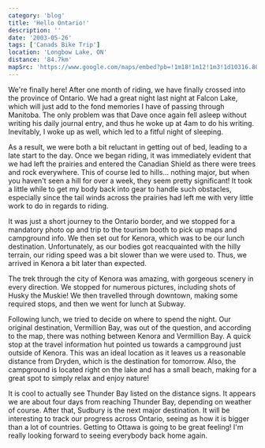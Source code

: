```yaml
---
category: 'blog'
title: 'Hello Ontario!'
description: ''
date: '2003-05-26'
tags: ['Canads Bike Trip']
location: 'Longbow Lake, ON'
distance: '84.7km'
mapSrc: 'https://www.google.com/maps/embed?pb=!1m18!1m12!1m3!1d10316.800837016823!2d-94.34311775692156!3d49.72585712010983!2m3!1f0!2f0!3f0!3m2!1i1024!2i768!4f13.1!3m3!1m2!1s0x52bde38711fb659d%3A0x6c3040137857a6cb!2sLongbow%20Lake%2C%20ON!5e0!3m2!1sen!2sca!4v1609174273559!5m2!1sen!2sca'
---
```

We're finally here! After one month of riding, we have finally crossed into the province of Ontario. We had a great night last night at Falcon Lake, which will just add to the fond memories I have of passing through Manitoba. The only problem was that Dave once again fell asleep without writing his daily journal entry, and thus he woke up at 4am to do his writing. Inevitably, I woke up as well, which led to a fitful night of sleeping.

As a result, we were both a bit reluctant in getting out of bed, leading to a late start to the day. Once we began riding, it was immediately evident that we had left the prairies and entered the Canadian Shield as there were trees and rock everywhere. This of course led to hills... nothing major, but when you haven't seen a hill for over a week, they seem pretty significant! It took a little while to get my body back into gear to handle such obstacles, especially since the tail winds across the prairies had left me with very little work to do in regards to riding.

It was just a short journey to the Ontario border, and we stopped for a mandatory photo op and trip to the tourism booth to pick up maps and campground info. We then set out for Kenora, which was to be our lunch destination. Unfortunately, as our bodies got reacquainted with the hilly terrain, our riding speed was a bit slower than we were used to. Thus, we arrived in Kenora a bit later than expected.

The trek through the city of Kenora was amazing, with gorgeous scenery in every direction. We stopped for numerous pictures, including shots of Husky the Muskie! We then travelled through downtown, making some required stops, and then we went for lunch at Subway.

Following lunch, we tried to decide on where to spend the night. Our original destination, Vermillion Bay, was out of the question, and according to the map, there was nothing between Kenora and Vermillion Bay. A quick stop at the travel information hut pointed us towards a campground just outside of Kenora. This was an ideal location as it leaves us a reasonable distance from Dryden, which is the destination for tomorrow. Also, the campground is located right on the lake and has a small beach, making for a great spot to simply relax and enjoy nature!

It is cool to actually see Thunder Bay listed on the distance signs. It appears we are about four days from reaching Thunder Bay, depending on weather of course. After that, Sudbury is the next major destination. It will be interesting to track our progress across Ontario, seeing as how it is bigger than a lot of countries. Getting to Ottawa is going to be great feeling! I'm really looking forward to seeing everybody back home again.